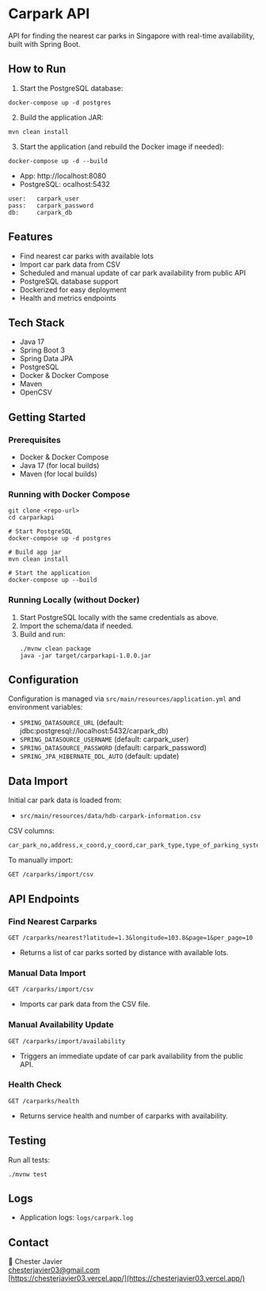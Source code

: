 # Carpark API

API for finding the nearest car parks in Singapore with real-time availability, built with Spring Boot.

## How to Run

1. Start the PostgreSQL database:
```
docker-compose up -d postgres
```
2. Build the application JAR:
```
mvn clean install
```
3. Start the application (and rebuild the Docker image if needed):
```
docker-compose up -d --build
```

- App: http://localhost:8080
- PostgreSQL: ocalhost:5432
```
user:   carpark_user
pass:   carpark_password
db:     carpark_db
```

## Features
- Find nearest car parks with available lots
- Import car park data from CSV
- Scheduled and manual update of car park availability from public API
- PostgreSQL database support
- Dockerized for easy deployment
- Health and metrics endpoints

## Tech Stack
- Java 17
- Spring Boot 3
- Spring Data JPA
- PostgreSQL
- Docker & Docker Compose
- Maven
- OpenCSV

## Getting Started

### Prerequisites
- Docker & Docker Compose
- Java 17 (for local builds)
- Maven (for local builds)

### Running with Docker Compose

```
git clone <repo-url>
cd carparkapi

# Start PostgreSQL
docker-compose up -d postgres

# Build app jar
mvn clean install

# Start the application
docker-compose up --build
```

### Running Locally (without Docker)

1. Start PostgreSQL locally with the same credentials as above.
2. Import the schema/data if needed.
3. Build and run:
   ```
   ./mvnw clean package
   java -jar target/carparkapi-1.0.0.jar
   ```

## Configuration

Configuration is managed via `src/main/resources/application.yml` and environment variables:

- `SPRING_DATASOURCE_URL` (default: jdbc:postgresql://localhost:5432/carpark_db)
- `SPRING_DATASOURCE_USERNAME` (default: carpark_user)
- `SPRING_DATASOURCE_PASSWORD` (default: carpark_password)
- `SPRING_JPA_HIBERNATE_DDL_AUTO` (default: update)

## Data Import

Initial car park data is loaded from:
- `src/main/resources/data/hdb-carpark-information.csv`

CSV columns:
```
car_park_no,address,x_coord,y_coord,car_park_type,type_of_parking_system,short_term_parking,free_parking,night_parking,car_park_decks,gantry_height,car_park_basement
```

To manually import:
```
GET /carparks/import/csv
```

## API Endpoints

### Find Nearest Carparks
```
GET /carparks/nearest?latitude=1.3&longitude=103.8&page=1&per_page=10
```
- Returns a list of car parks sorted by distance with available lots.

### Manual Data Import
```
GET /carparks/import/csv
```
- Imports car park data from the CSV file.

### Manual Availability Update
```
GET /carparks/import/availability
```
- Triggers an immediate update of car park availability from the public API.

### Health Check
```
GET /carparks/health
```
- Returns service health and number of carparks with availability.

## Testing

Run all tests:
```
./mvnw test
```

## Logs

- Application logs: `logs/carpark.log`

## Contact

👋 Chester Javier <br />
chesterjavier03@gmail.com <br />
[https://chesterjavier03.vercel.app/](https://chesterjavier03.vercel.app/)<br />
